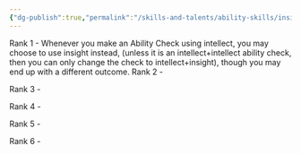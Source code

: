 ```yaml
---
{"dg-publish":true,"permalink":"/skills-and-talents/ability-skills/insightful/"}
---
```


Rank 1
	- Whenever you make an Ability Check using intellect, you may choose to use insight instead, (unless it is an intellect+intellect ability check, then you can only change the check to intellect+insight), though you may end up with a different outcome.
Rank 2
	- 

Rank 3
	- 

Rank 4
	- 

Rank 5
	-

Rank 6
	-
